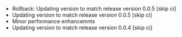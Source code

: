 <!-- Commit baeea3fb72726f3640f8de4b08d8bc9b019b34fb -->
  * Rollback: Updating  version to match release version 0.0.5 [skip ci]
  * Updating  version to match release version 0.0.5 [skip ci]
  * Minor performance enhancemnts
  * Updating  version to match release version 0.0.4 [skip ci]